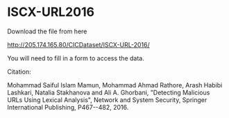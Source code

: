 ISCX-URL2016
============

Download the file from here

http://205.174.165.80/CICDataset/ISCX-URL-2016/

You will need to fill in a form to access the data.

Citation:

Mohammad Saiful Islam Mamun, Mohammad Ahmad Rathore, Arash Habibi Lashkari, Natalia Stakhanova and Ali A. Ghorbani, "Detecting Malicious URLs Using Lexical Analysis", Network and System Security, Springer International Publishing, P467--482, 2016.


